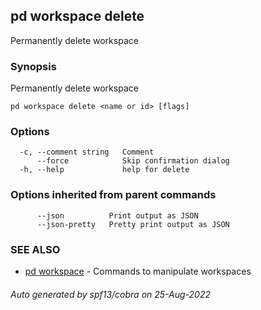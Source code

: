 ## pd workspace delete

Permanently delete workspace <name or id>

### Synopsis

Permanently delete workspace <name or id>

```
pd workspace delete <name or id> [flags]
```

### Options

```
  -c, --comment string   Comment
      --force            Skip confirmation dialog
  -h, --help             help for delete
```

### Options inherited from parent commands

```
      --json          Print output as JSON
      --json-pretty   Pretty print output as JSON
```

### SEE ALSO

* [pd workspace](/docs/commands/pd_workspace.html)	 - Commands to manipulate workspaces

###### Auto generated by spf13/cobra on 25-Aug-2022
